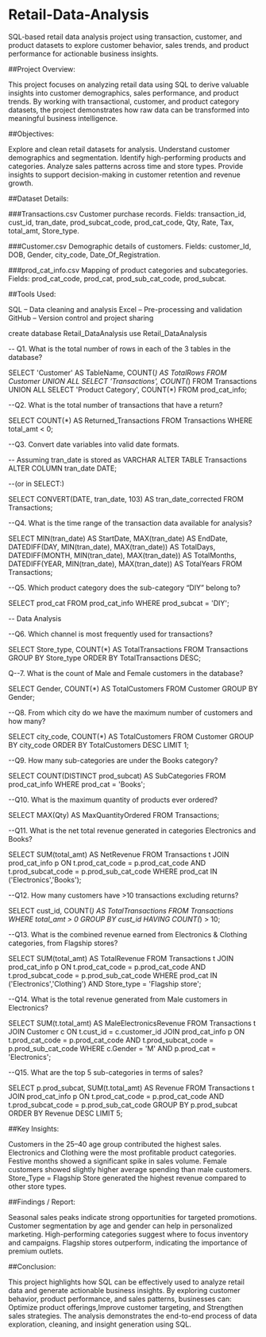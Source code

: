 # Retail-Data-Analysis
SQL-based retail data analysis project using transaction, customer, and product datasets to explore customer behavior, sales trends, and product performance for actionable business insights.

##Project Overview:

This project focuses on analyzing retail data using SQL to derive valuable insights into customer demographics, sales performance, and product trends. By working with transactional, customer, and product category datasets, the project demonstrates how raw data can be transformed into meaningful business intelligence.

##Objectives:

Explore and clean retail datasets for analysis.
Understand customer demographics and segmentation.
Identify high-performing products and categories.
Analyze sales patterns across time and store types.
Provide insights to support decision-making in customer retention and revenue growth.

##Dataset Details:

###Transactions.csv
Customer purchase records.
 Fields: transaction_id, cust_id, tran_date, prod_subcat_code, prod_cat_code, Qty, Rate, Tax, total_amt, Store_type.

###Customer.csv
Demographic details of customers.
Fields: customer_Id, DOB, Gender, city_code, Date_Of_Registration.

###prod_cat_info.csv
Mapping of product categories and subcategories.
Fields: prod_cat_code, prod_cat, prod_sub_cat_code, prod_subcat.

##Tools Used:

SQL  – Data cleaning and analysis
Excel – Pre-processing and validation
GitHub – Version control and project sharing


create database Retail_DataAnalysis
use Retail_DataAnalysis

-- Q1. What is the total number of rows in each of the 3 tables in the database?

SELECT 'Customer' AS TableName, COUNT(*) AS TotalRows FROM Customer
     UNION ALL
SELECT 'Transactions', COUNT(*) FROM Transactions
      UNION ALL
SELECT 'Product Category', COUNT(*) FROM prod_cat_info;


--Q2. What is the total number of transactions that have a return?

SELECT COUNT(*) AS Returned_Transactions
FROM Transactions
WHERE total_amt < 0;


--Q3. Convert date variables into valid date formats.

-- Assuming tran_date is stored as VARCHAR
ALTER TABLE Transactions
ALTER COLUMN tran_date DATE;


--(or in SELECT:)

SELECT CONVERT(DATE, tran_date, 103) AS tran_date_corrected
FROM Transactions;


--Q4. What is the time range of the transaction data available for analysis?

SELECT MIN(tran_date) AS StartDate, 
       MAX(tran_date) AS EndDate,
       DATEDIFF(DAY, MIN(tran_date), MAX(tran_date)) AS TotalDays,
       DATEDIFF(MONTH, MIN(tran_date), MAX(tran_date)) AS TotalMonths,
       DATEDIFF(YEAR, MIN(tran_date), MAX(tran_date)) AS TotalYears
FROM Transactions;


--Q5. Which product category does the sub-category “DIY” belong to?

SELECT prod_cat
FROM prod_cat_info
WHERE prod_subcat = 'DIY';

-- Data Analysis

--Q6. Which channel is most frequently used for transactions?

SELECT Store_type, COUNT(*) AS TotalTransactions
FROM Transactions
GROUP BY Store_type
ORDER BY TotalTransactions DESC;


Q--7. What is the count of Male and Female customers in the database?

SELECT Gender, COUNT(*) AS TotalCustomers
FROM Customer
GROUP BY Gender;


--Q8. From which city do we have the maximum number of customers and how many?

SELECT city_code, COUNT(*) AS TotalCustomers
FROM Customer
GROUP BY city_code
ORDER BY TotalCustomers DESC
LIMIT 1;


--Q9. How many sub-categories are under the Books category?

SELECT COUNT(DISTINCT prod_subcat) AS SubCategories
FROM prod_cat_info
WHERE prod_cat = 'Books';


--Q10. What is the maximum quantity of products ever ordered?

SELECT MAX(Qty) AS MaxQuantityOrdered
FROM Transactions;


--Q11. What is the net total revenue generated in categories Electronics and Books?

SELECT SUM(total_amt) AS NetRevenue
FROM Transactions t
JOIN prod_cat_info p 
     ON t.prod_cat_code = p.prod_cat_code
    AND t.prod_subcat_code = p.prod_sub_cat_code
WHERE prod_cat IN ('Electronics','Books');


--Q12. How many customers have >10 transactions excluding returns?

SELECT cust_id, COUNT(*) AS TotalTransactions
FROM Transactions
WHERE total_amt > 0
GROUP BY cust_id
HAVING COUNT(*) > 10;


--Q13. What is the combined revenue earned from Electronics & Clothing categories, from Flagship stores?

SELECT SUM(total_amt) AS TotalRevenue
FROM Transactions t
JOIN prod_cat_info p 
     ON t.prod_cat_code = p.prod_cat_code
    AND t.prod_subcat_code = p.prod_sub_cat_code
WHERE prod_cat IN ('Electronics','Clothing')
  AND Store_type = 'Flagship store';


--Q14. What is the total revenue generated from Male customers in Electronics?

SELECT SUM(t.total_amt) AS MaleElectronicsRevenue
FROM Transactions t
JOIN Customer c ON t.cust_id = c.customer_id
JOIN prod_cat_info p 
     ON t.prod_cat_code = p.prod_cat_code
    AND t.prod_subcat_code = p.prod_sub_cat_code
WHERE c.Gender = 'M'
  AND p.prod_cat = 'Electronics';


--Q15. What are the top 5 sub-categories in terms of sales?

SELECT p.prod_subcat, SUM(t.total_amt) AS Revenue
FROM Transactions t
JOIN prod_cat_info p 
     ON t.prod_cat_code = p.prod_cat_code
    AND t.prod_subcat_code = p.prod_sub_cat_code
GROUP BY p.prod_subcat
ORDER BY Revenue DESC
LIMIT 5;

##Key Insights:

Customers in the 25–40 age group contributed the highest sales.
Electronics and Clothing were the most profitable product categories.
Festive months showed a significant spike in sales volume.
Female customers showed slightly higher average spending than male customers.
Store_Type = Flagship Store generated the highest revenue compared to other store types.


##Findings / Report:

Seasonal sales peaks indicate strong opportunities for targeted promotions.
Customer segmentation by age and gender can help in personalized marketing.
High-performing categories suggest where to focus inventory and campaigns.
Flagship stores outperform, indicating the importance of premium outlets.

##Conclusion:

This project highlights how SQL can be effectively used to analyze retail data and generate actionable business insights. By exploring customer behavior, product performance, and sales patterns, businesses can:
Optimize product offerings,Improve customer targeting, and Strengthen sales strategies.
The analysis demonstrates the end-to-end process of data exploration, cleaning, and insight generation using SQL.
